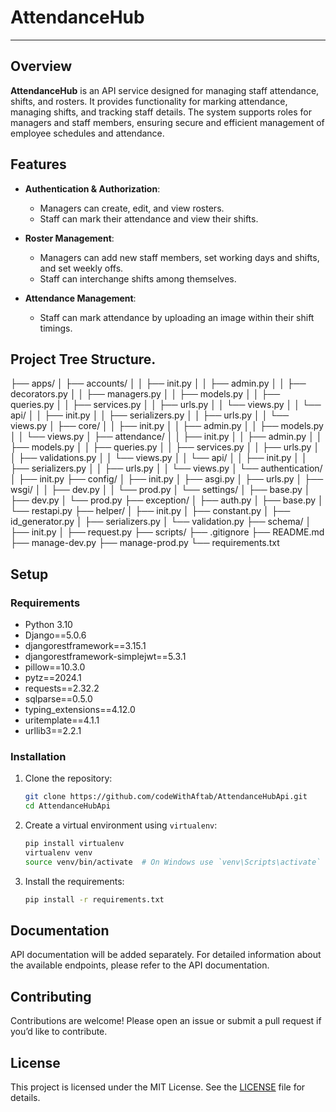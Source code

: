 # AttendanceHub

---

## Overview

**AttendanceHub** is an API service designed for managing staff attendance, shifts, and rosters. It provides functionality for marking attendance, managing shifts, and tracking staff details. The system supports roles for managers and staff members, ensuring secure and efficient management of employee schedules and attendance.

## Features

- **Authentication & Authorization**: 
  - Managers can create, edit, and view rosters.
  - Staff can mark their attendance and view their shifts.

- **Roster Management**:
  - Managers can add new staff members, set working days and shifts, and set weekly offs.
  - Staff can interchange shifts among themselves.

- **Attendance Management**:
  - Staff can mark attendance by uploading an image within their shift timings.

## Project Tree Structure.
├── apps/
│ ├── accounts/
│ │ ├── init.py
│ │ ├── admin.py
│ │ ├── decorators.py
│ │ ├── managers.py
│ │ ├── models.py
│ │ ├── queries.py
│ │ ├── services.py
│ │ ├── urls.py
│ │ └── views.py
│ │ └── api/
│ │ ├── init.py
│ │ ├── serializers.py
│ │ ├── urls.py
│ │ └── views.py
│ ├── core/
│ │ ├── init.py
│ │ ├── admin.py
│ │ ├── models.py
│ │ └── views.py
│ ├── attendance/
│ │ ├── init.py
│ │ ├── admin.py
│ │ ├── models.py
│ │ ├── queries.py
│ │ ├── services.py
│ │ ├── urls.py
│ │ ├── validations.py
│ │ └── views.py
│ │ └── api/
│ │ ├── init.py
│ │ ├── serializers.py
│ │ ├── urls.py
│ │ └── views.py
│ └── authentication/
│ ├── init.py
├── config/
│ ├── init.py
│ ├── asgi.py
│ ├── urls.py
│ ├── wsgi/
│ │ ├── dev.py
│ │ └── prod.py
│ └── settings/
│ ├── base.py
│ ├── dev.py
│ └── prod.py
├── exception/
│ ├── auth.py
│ ├── base.py
│ └── restapi.py
├── helper/
│ ├── init.py
│ ├── constant.py
│ ├── id_generator.py
│ ├── serializers.py
│ └── validation.py
├── schema/
│ ├── init.py
│ ├── request.py
├── scripts/
├── .gitignore
├── README.md
├── manage-dev.py
├── manage-prod.py
└── requirements.txt





## Setup

### Requirements

- Python 3.10
- Django==5.0.6
- djangorestframework==3.15.1
- djangorestframework-simplejwt==5.3.1
- pillow==10.3.0
- pytz==2024.1
- requests==2.32.2
- sqlparse==0.5.0
- typing_extensions==4.12.0
- uritemplate==4.1.1
- urllib3==2.2.1

### Installation

1. Clone the repository:
   ```bash
   git clone https://github.com/codeWithAftab/AttendanceHubApi.git
   cd AttendanceHubApi

2. Create a virtual environment using `virtualenv`:
   ```bash
   pip install virtualenv
   virtualenv venv
   source venv/bin/activate  # On Windows use `venv\Scripts\activate`

3. Install the requirements:
   ```bash
   pip install -r requirements.txt

## Documentation

API documentation will be added separately. For detailed information about the available endpoints, please refer to the API documentation.

## Contributing

Contributions are welcome! Please open an issue or submit a pull request if you’d like to contribute.

## License

This project is licensed under the MIT License. See the [LICENSE](LICENSE) file for details.
